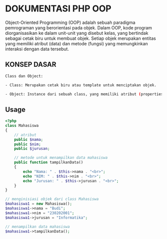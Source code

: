 # DOKUMENTASI PHP OOP

Object-Oriented Programming (OOP) adalah sebuah paradigma pemrograman yang berorientasi pada objek. Dalam OOP, kode program diorganisasikan ke dalam unit-unit yang disebut kelas, yang bertindak sebagai cetak biru untuk membuat objek. Setiap objek merupakan entitas yang memiliki atribut (data) dan metode (fungsi) yang memungkinkan interaksi dengan data tersebut. 


## KONSEP DASAR

```bash
Class dan Object:

- Class: Merupakan cetak biru atau template untuk menciptakan objek.

- Object: Instance dari sebuah class, yang memiliki atribut (properties) dan perilaku (methods).

```

## Usage

```php
<?php
class Mahasiswa
{
    // atribut
    public $nama;
    public $nim;
    public $jurusan;

    // metode untuk menampilkan data mahasiswa
    public function tampilkanData()
    {
        echo "Nama: " . $this->nama . "<br>";
        echo "NIM: " . $this->nim . "<br>";
        echo "Jurusan: " . $this->jurusan . "<br>";
    }
}

// menginisiasi objek dari class Mahasiswa
$mahasiswa1 = new Mahasiswa();
$mahasiswa1->nama = "Budi";
$mahasiswa1->nim = "230202001";
$mahasiswa1->jurusan = "Informatika";

// menampilkan data mahasiswa
$mahasiswa1->tampilkanData();

```
